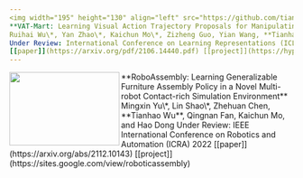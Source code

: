 ```yaml
---  
<img width="195" height="130" align="left" src="https://github.com/tianhaowuhz/tianhaowuhz.github.io/images/vat_mart.gif"/>
**VAT-Mart: Learning Visual Action Trajectory Proposals for Manipulating 3D ARTiculated Objects**  
Ruihai Wu\*, Yan Zhao\*, Kaichun Mo\*, Zizheng Guo, Yian Wang, **Tianhao Wu**, Qingnan Fan, Xuelin Chen, Leonidas J. Guibas, Hao Dong  
Under Review: International Conference on Learning Representations (ICLR) 2022  
[[paper]](https://arxiv.org/pdf/2106.14440.pdf) [[project]](https://hyperplane-lab.github.io/vat-mart/) [[video]](https://www.youtube.com/watch?v=HjhsLKf1eQY)  
---  
```

<img width="195" height="130" align="left" src="https://github.com/tianhaowuhz/tianhaowuhz.github.io/images/roboassembly.png"/>
**RoboAssembly: Learning Generalizable Furniture Assembly Policy in a Novel Multi-robot Contact-rich Simulation Environment**  
Mingxin Yu\*, Lin Shao\*, Zhehuan Chen, **Tianhao Wu**, Qingnan Fan, Kaichun Mo, and Hao Dong  
Under Review: IEEE International Conference on Robotics and Automation (ICRA) 2022  
[[paper]](https://arxiv.org/abs/2112.10143) [[project]](https://sites.google.com/view/roboticassembly)
